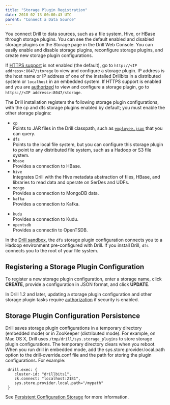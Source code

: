 ```yaml
---
title: "Storage Plugin Registration"
date: 2018-02-13 00:00:43 UTC
parent: "Connect a Data Source"
---
```

You connect Drill to data sources, such as a file system, Hive, or HBase through storage plugins. You can see the default enabled and disabled storage plugins on the Storage page in the Drill Web Console. You can easily enable and disable storage plugins, reconfigure storage plugins, and create new storage plugin configurations.

 If [HTTPS support]({{site.baseurl}}/docs/configuring-web-console-and-rest-api-security/#https-support) is not enabled (the default), go to `http://<IP address>:8047/storage` to view and configure a storage plugin. IP address is the host name or IP address of one of the installed Drillbits in a distributed system or `localhost` in an embedded system. If HTTPS support is enabled and you are [authorized]({{site.baseurl}}/docs/configuring-web-console-and-rest-api-security/) to view and configure a storage plugin, go to `https://<IP address>:8047/storage`. 

The Drill installation registers the following storage plugin configurations, with the cp and dfs storage plugins enabled by default; you must enable the other storage plugins:

* `cp`  
   Points to JAR files in the Drill classpath, such as [`employee.json`]({{site.baseurl}}/docs/querying-json-files/) that you can query. 
* `dfs`  
  Points to the local file system, but you can configure this storage plugin to
point to any distributed file system, such as a Hadoop or S3 file system. 
* `hbase`  
   Provides a connection to HBase.
* `hive`  
   Integrates Drill with the Hive metadata abstraction of files, HBase, and libraries to read data and operate on SerDes and UDFs.
* `mongo`  
   Provides a connection to MongoDB data.
* `kafka`  
   Provides a connection to Kafka.
- `kudu`  
   Provides a connection to Kudu.
- `opentsdb`  
   Provides a connectin to OpenTSDB.


In the [Drill sandbox]({{site.baseurl}}/docs/about-the-mapr-sandbox/), the `dfs` storage plugin configuration connects you to a Hadoop environment pre-configured with Drill. If you install Drill, `dfs` connects you to the root of your file system.

## Registering a Storage Plugin Configuration

To register a new storage plugin configuration, enter a storage name, click **CREATE**, provide a configuration in JSON format, and click **UPDATE**. 

In Drill 1.2 and later, updating a storage plugin configuration and other storage plugin tasks require [authorization]({{site.baseurl}}/docs/configuring-web-console-and-rest-api-security/) if security is enabled.

## Storage Plugin Configuration Persistence

Drill saves storage plugin configurations in a temporary directory (embedded mode) or in ZooKeeper (distributed mode). For example, on Mac OS X, Drill uses `/tmp/drill/sys.storage_plugins` to store storage plugin configurations. The temporary directory clears when you reboot. When you run drill in embedded mode, add the sys.store.provider.local.path option to the drill-override.conf file and the path for storing the plugin configurations. For example:

     drill.exec: {
     	cluster-id: "drillbits1",
     	zk.connect: "localhost:2181",
     	sys.store.provider.local.path="/mypath"
     }  

See [Persistent Configuration Storage]({{site.baseurl}}/docs/persistent-configuration-storage/) for more information.